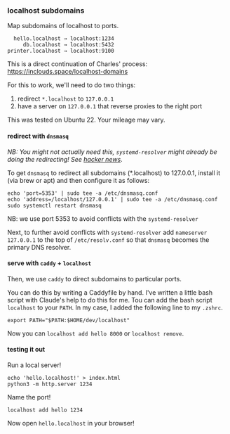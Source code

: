 ### localhost subdomains

Map subdomains of localhost to ports.

```
  hello.localhost → localhost:1234
     db.localhost → localhost:5432
printer.localhost → localhost:9100
```

This is a direct continuation of Charles' process:
https://inclouds.space/localhost-domains

For this to work, we'll need to do two things:
1. redirect `*.localhost` to `127.0.0.1`
2. have a server on `127.0.0.1` that reverse proxies to the right port

This was tested on Ubuntu 22. Your mileage may vary.

#### redirect with `dnsmasq`

_NB: You might not actually need this, `systemd-resolver` might already be doing
the redirecting! See [hacker news](https://news.ycombinator.com/item?id=43644434)_.

To get `dnsmasq` to redirect all subdomains (*.localhost) to 127.0.0.1, install
it (via brew or apt) and then configure it as follows:

```
echo 'port=5353' | sudo tee -a /etc/dnsmasq.conf
echo 'address=/localhost/127.0.0.1' | sudo tee -a /etc/dnsmasq.conf
sudo systemctl restart dnsmasq
```

NB: we use port 5353 to avoid conflicts with the `systemd-resolver`

Next, to further avoid conflicts with `systemd-resolver` add `nameserver
127.0.0.1` to the top of `/etc/resolv.conf` so that `dnsmasq` becomes the
primary DNS resolver.

#### serve with `caddy` + `localhost`

Then, we use `caddy` to direct subdomains to particular ports.

You can do this by writing a Caddyfile by hand. I've written a little bash
script with Claude's help to do this for me. Tou can add the bash script
`localhost` to your `PATH`. In my case, I added the following line to my
`.zshrc`.

```
export PATH="$PATH:$HOME/dev/localhost"
```

Now you can `localhost add hello 8000` or `localhost remove`.

#### testing it out

Run a local server!
```
echo 'hello.localhost!' > index.html
python3 -m http.server 1234
```

Name the port!
```
localhost add hello 1234
```

Now open `hello.localhost` in your browser!
